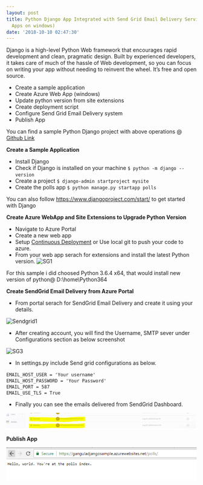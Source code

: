 ```yaml
---
layout: post
title: Python Django App Integrated with Send Grid Email Delivery Service (Azure Web
  Apps on windows)
date: '2018-10-10 02:47:30'
---
```


Django is a high-level Python Web framework that encourages rapid development and clean, pragmatic design. Built by experienced developers, it takes care of much of the hassle of Web development, so you can focus on writing your app without needing to reinvent the wheel. It’s free and open source.

- Create a sample application
- Create Azure Web App (windows) 
- Update python version from site extensions
- Create deployment script
- Configure Send Grid Email Delivery system
- Publish App

You can find a sample Python Django project with above operations @ [Github Link](https://github.com/gangularamya/azure-django-httpplatformhandler)

**Create a Sample Application**
- Install Django
- Check if Django is installed on your machine
```$ python -m django --version```
- Create a project
```$ django-admin startproject mysite```
- Create the polls app
```$ python manage.py startapp polls```

You can also follow https://www.djangoproject.com/start/ to get started with Django

**Create Azure WebApp and Site Extensions to Upgrade Python Version**

  -  Navigate to Azure Portal
  -  Create a new web app
  -  Setup [Continuous Deployment](https://docs.microsoft.com/en-us/azure/app-service/app-service-continuous-deployment) or Use local git to push your code to azure.
  -  From your web app serach for extensions and install the latest Python version.
  ![SG1](/content/images/2018/09/SG1.PNG)
  
 For this sample i did choosed Python 3.6.4 x64, that would install new version of python@ D:\home\Python364
 

**Create SendGrid Email Delivery from Azure Portal**

- From portal serach for SendGrid Email Delivery and create it using your details.

![Sendgrid1](/content/images/2018/09/Sendgrid1.PNG)

- After creating account, you will find the Username, SMTP sever under Configurations section as below screenshot

![SG3](/content/images/2018/09/SG3.PNG)

- In settings.py include Send grid configurations as below.

```EMAIL_HOST = 'smtp.sendgrid.net'
EMAIL_HOST_USER = 'Your username'
EMAIL_HOST_PASSWORD = 'Your Password'
EMAIL_PORT = 587
EMAIL_USE_TLS = True
```
- Finally you can see the emails delivered from SendGrid Dashboard.

![SG4](/content/images/2018/09/SG4.PNG)

**Publish App**

![SG2](/content/images/2018/09/SG2.PNG)



